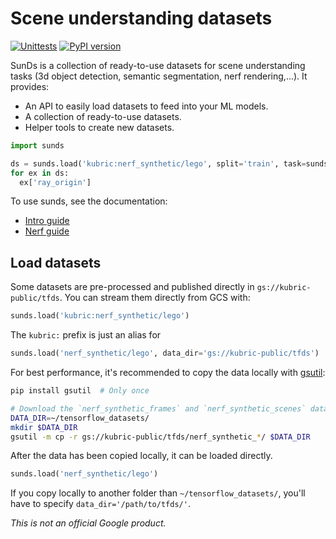 # Scene understanding datasets

[![Unittests](https://github.com/google-research/sunds/actions/workflows/pytest.yml/badge.svg)](https://github.com/google-research/sunds/actions/workflows/pytest.yml)
[![PyPI version](https://badge.fury.io/py/sunds.svg)](https://badge.fury.io/py/sunds)

SunDs is a collection of ready-to-use datasets for scene understanding tasks (3d
object detection, semantic segmentation, nerf rendering,...). It provides:

*   An API to easily load datasets to feed into your ML models.
*   A collection of ready-to-use datasets.
*   Helper tools to create new datasets.

```python
import sunds

ds = sunds.load('kubric:nerf_synthetic/lego', split='train', task=sunds.tasks.Nerf())
for ex in ds:
  ex['ray_origin']
```

To use sunds, see the documentation:

*  [Intro guide](https://github.com/google-research/sunds/blob/master/docs/intro.md)
*  [Nerf guide](https://github.com/google-research/sunds/blob/master/docs/nerf.md)

## Load datasets

Some datasets are pre-processed and published directly in
`gs://kubric-public/tfds`. You can stream them directly from GCS with:

```python
sunds.load('kubric:nerf_synthetic/lego')
```

The `kubric:` prefix is just an alias for

```python
sunds.load('nerf_synthetic/lego', data_dir='gs://kubric-public/tfds')
```

For best performance, it's recommended to copy the data locally with
[gsutil](https://cloud.google.com/storage/docs/gsutil_install):

```sh
pip install gsutil  # Only once

# Download the `nerf_synthetic_frames` and `nerf_synthetic_scenes` datasets
DATA_DIR=~/tensorflow_datasets/
mkdir $DATA_DIR
gsutil -m cp -r gs://kubric-public/tfds/nerf_synthetic_*/ $DATA_DIR
```

After the data has been copied locally, it can be loaded directly.

```python
sunds.load('nerf_synthetic/lego')
```

If you copy locally to another folder than `~/tensorflow_datasets/`,
you'll have to specify `data_dir='/path/to/tfds/'`.

*This is not an official Google product.*
